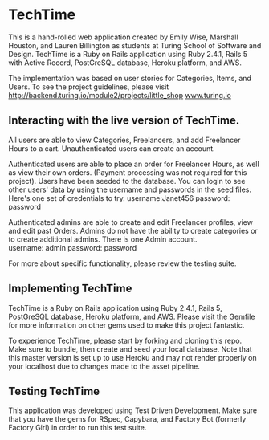 
# TechTime
This is a hand-rolled web application created by Emily Wise, Marshall Houston, and Lauren Billington as students at Turing School of Software and Design. TechTime is a Ruby on Rails application using Ruby 2.4.1, Rails 5 with Active Record, PostGreSQL database, Heroku platform, and AWS.

The implementation was based on user stories for Categories, Items, and Users.
To see the project guidelines, please visit http://backend.turing.io/module2/projects/little_shop
www.turing.io


## Interacting with the live version of TechTime.
All users are able to view Categories, Freelancers, and add Freelancer Hours to a cart. Unauthenticated users can create an account.

Authenticated users are able to place an order for Freelancer Hours, as well as view their own orders. (Payment processing was not required for this project).
Users have been seeded to the database. You can login to see other users' data by using the username and passwords in the seed files. Here's one set of credentials to try.
username:Janet456
password: password

Authenticated admins are able to create and edit Freelancer profiles, view and edit past Orders. Admins do not have the ability to create categories or to create additional admins. There is one Admin account.  
username: admin
password: password

For more about specific functionality, please review the testing suite.

## Implementing TechTime
TechTime is a Ruby on Rails application using Ruby 2.4.1, Rails 5, PostGreSQL database, Heroku platform, and AWS. Please visit the Gemfile for more information on other gems used to make this project fantastic.

To experience TechTime, please start by forking and cloning this repo.
Make sure to bundle, then create and seed your local database.  Note that this master version is set up to use Heroku and may not render properly on your localhost due to changes made to the asset pipeline.

## Testing TechTime
This application was developed using Test Driven Development. Make sure that you have the gems for RSpec, Capybara, and Factory Bot (formerly Factory Girl) in order to run this test suite.
